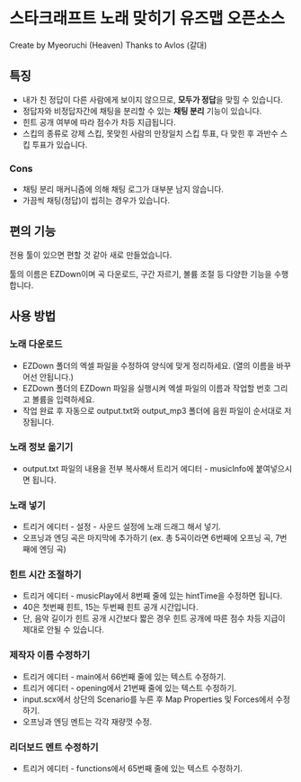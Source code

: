# 스타크래프트 노래 맞히기 유즈맵 오픈소스

Create by Myeoruchi (Heaven)
Thanks to Avlos (갈대)

## 특징
- 내가 친 정답이 다른 사람에게 보이지 않으므로, **모두가 정답**을 맞힐 수 있습니다.
- 정답자와 비정답자간에 채팅을 분리할 수 있는 **채팅 분리** 기능이 있습니다.
- 힌트 공개 여부에 따라 점수가 차등 지급됩니다.
- 스킵의 종류로 강제 스킵, 못맞힌 사람의 만장일치 스킵 투표, 다 맞힌 후 과반수 스킵 투표가 있습니다.

### Cons
- 채팅 분리 매커니즘에 의해 채팅 로그가 대부분 남지 않습니다.
- 가끔씩 채팅(정답)이 씹히는 경우가 있습니다.

## 편의 기능
전용 툴이 있으면 편할 것 같아 새로 만들었습니다.

툴의 이름은 EZDown이며 곡 다운로드, 구간 자르기, 볼륨 조절 등 다양한 기능을 수행합니다.

## 사용 방법

### 노래 다운로드
- EZDown 폴더의 엑셀 파일을 수정하여 양식에 맞게 정리하세요. (열의 이름을 바꾸어선 안됩니다.)
- EZDown 폴더의 EZDown 파일을 실행시켜 엑셀 파일의 이름과 작업할 번호 그리고 볼륨을 입력하세요.
- 작업 완료 후 자동으로 output.txt와 output_mp3 폴더에 음원 파일이 순서대로 저장됩니다.

### 노래 정보 옮기기
- output.txt 파일의 내용을 전부 복사해서 트리거 에디터 - musicInfo에 붙여넣으시면 됩니다.

### 노래 넣기
- 트리거 에디터 - 설정 - 사운드 설정에 노래 드래그 해서 넣기.
- 오프닝과 엔딩 곡은 마지막에 추가하기 (ex. 총 5곡이라면 6번째에 오프닝 곡, 7번째에 엔딩 곡)

### 힌트 시간 조절하기
- 트리거 에디터 - musicPlay에서 8번째 줄에 있는 hintTime을 수정하면 됩니다.
- 40은 첫번째 힌트, 15는 두번째 힌트 공개 시간입니다.
- 단, 음악 길이가 힌트 공개 시간보다 짧은 경우 힌트 공개에 따른 점수 차등 지급이 제대로 안될 수 있습니다.

### 제작자 이름 수정하기
- 트리거 에디터 - main에서 66번째 줄에 있는 텍스트 수정하기.
- 트리거 에디터 - opening에서 21번째 줄에 있는 텍스트 수정하기.
- input.scx에서 상단의 Scenario를 누른 후 Map Properties 및 Forces에서 수정하기.
- 오프닝과 엔딩 멘트는 각각 재량껏 수정.

### 리더보드 멘트 수정하기
- 트리거 에디터 - functions에서 65번째 줄에 있는 텍스트 수정하기.